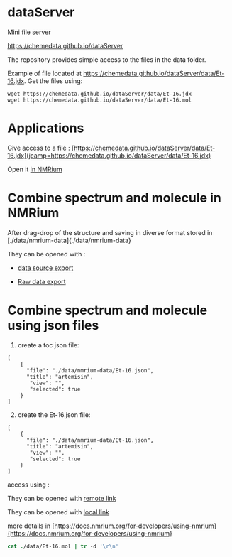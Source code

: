 # dataServer
Mini file server

https://chemedata.github.io/dataServer

The repository provides simple access to the files in the data folder.

Example of file located at https://chemedata.github.io/dataServer/data/Et-16.jdx. 
Get the files using:
```
wget https://chemedata.github.io/dataServer/data/Et-16.jdx
wget https://chemedata.github.io/dataServer/data/Et-16.mol
```

# Applications

Give access to a file : [https://chemedata.github.io/dataServer/data/Et-16.jdx](jcamp=https://chemedata.github.io/dataServer/data/Et-16.jdx)

Open it [in NMRium](https://www.nmrium.org/nmrium#?jcamp=https://chemedata.github.io/dataServer/data/Et-16.jdx)
# Combine spectrum and molecule in NMRium

After drag-drop of the structure and saving in diverse format stored in [./data/nmrium-data]{./data/nmrium-data}

They can be opened with :
- [data source export](https://www.nmrium.org/nmrium#?nmrium=https://chemedata.github.io/dataServer/data/nmrium-data/F6zMXRFW_dataSource.nmrium)

- [Raw data export](https://www.nmrium.org/nmrium#?nmrium=https://chemedata.github.io/dataServer/data/nmrium-data/F6zMXRFWRaw_Data.nmrium)

# Combine spectrum and molecule using json files

1) create a toc json file:
```
[
	{
	  "file": "./data/nmrium-data/Et-16.json",
      "title": "artemisin",
	   "view": "",
	   "selected": true  
	}
]
```

2) create the Et-16.json file:
```
[
	{
	  "file": "./data/nmrium-data/Et-16.json",
      "title": "artemisin",
	   "view": "",
	   "selected": true  
	}
]
```

access using : 

They can be opened with [remote link](https://www.nmrium.org/nmrium#?json=https://chemedata.github.io/dataServer/data/nmrium-data/Et.json)

They can be opened with [local link](https://www.nmrium.org/nmrium#?json=./data/nmrium-data/Et.json)

more details in  [https://docs.nmrium.org/for-developers/using-nmrium]{https://docs.nmrium.org/for-developers/using-nmrium}
```csh
cat ./data/Et-16.mol | tr -d '\r\n'
```
